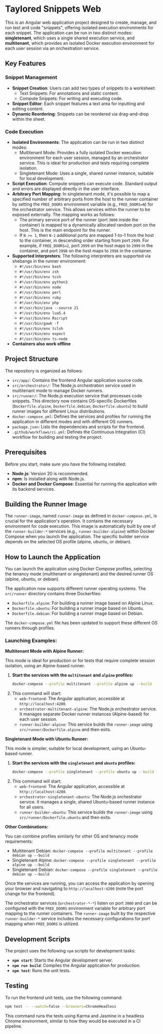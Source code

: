 # Taylored Snippets Web

This is an Angular web application project designed to create, manage, and run text and code "snippets", offering isolated execution environments for each snippet. The application can be run in two distinct modes: **singletenant**, which uses a single shared execution service, and **multitenant**, which provides an isolated Docker execution environment for each user session via an orchestration service.

## Key Features

### Snippet Management
- **Snippet Creation**: Users can add two types of snippets to a worksheet:
    - Text Snippets: For annotations and static content.
    - Compute Snippets: For writing and executing code.
- **Snippet Editor**: Each snippet features a text area for inputting and editing content.
- **Dynamic Reordering**: Snippets can be reordered via drag-and-drop within the sheet.

### Code Execution
- **Isolated Environments**: The application can be run in two distinct modes:
    - Multitenant Mode: Provides a fully isolated Docker execution environment for each user session, managed by an orchestrator service. This is ideal for production and tests requiring complete isolation.
    - Singletenant Mode: Uses a single, shared runner instance, suitable for local development.
- **Script Execution**: Compute snippets can execute code. Standard output and errors are displayed directly in the user interface.
- **Arbitrary Port Mapping**: In singletenant mode, it's possible to map a specified number of arbitrary ports from the host to the runner container by setting the `FREE_DOORS` environment variable (e.g., `FREE_DOORS=N`) for the orchestrator service. This allows services within the runner to be exposed externally. The mapping works as follows:
    - The primary service port of the runner (port `3000` inside the container) is mapped to a dynamically allocated random port on the host. This is the main endpoint for the runner.
    - If `N >= 1`, then `N-1` additional ports are mapped 1-to-1 from the host to the container, in descending order starting from port `2999`. For example, if `FREE_DOORS=2`, port `2999` on the host maps to `2999` in the container, and port `2998` on the host maps to `2998` in the container.
- **Supported Interpreters**: The following interpreters are supported via shebangs in the runner environment:
    * `#!/usr/bin/env bash`
    * `#!/usr/bin/env zsh`
    * `#!/usr/bin/env tcsh`
    * `#!/usr/bin/env python3`
    * `#!/usr/bin/env node`
    * `#!/usr/bin/env perl`
    * `#!/usr/bin/env ruby`
    * `#!/usr/bin/env php`
    * `#!/usr/bin/java --source 21`
    * `#!/usr/bin/env lua5.4`
    * `#!/usr/bin/env Rscript`
    * `#!/usr/bin/gawk -f`
    * `#!/usr/bin/env tclsh`
    * `#!/usr/bin/env expect`
    * `#!/usr/bin/env ts-node`
- **Containers also work offline**

## Project Structure

The repository is organized as follows:

* `src/app/`: Contains the frontend Angular application source code.
* `src/orchestrator/`: The Node.js orchestration service used in multitenant mode to manage Docker runners.
* `src/runner/`: The Node.js execution service that processes code snippets. This directory now contains OS-specific Dockerfiles (`Dockerfile.alpine`, `Dockerfile.debian`, `Dockerfile.ubuntu`) to build runner images for different Linux distributions.
* `docker-compose.yml`: Defines the services and profiles for running the application in different modes and with different OS runners.
* `package.json`: Lists the dependencies and scripts for the frontend.
* `.github/workflows/ci.yml`: Defines the Continuous Integration (CI) workflow for building and testing the project.

## Prerequisites

Before you start, make sure you have the following installed:

* **Node.js**: Version 20 is recommended.
* **npm**: Is installed along with Node.js.
* **Docker and Docker Compose**: Essential for running the application with its backend services.

## Building the Runner Image

The `runner-image`, named `runner-image` as defined in `docker-compose.yml`, is crucial for the application's operation. It contains the necessary environment for code execution.
This image is automatically built by one of the `runner-builder-*` services (e.g., `runner-builder-alpine`) within Docker Compose when you launch the application. The specific builder service depends on the selected OS profile (alpine, ubuntu, or debian).

## How to Launch the Application

You can launch the application using Docker Compose profiles, selecting the tenancy mode (multitenant or singletenant) and the desired runner OS (alpine, ubuntu, or debian).

The application now supports different runner operating systems. The `src/runner` directory contains three Dockerfiles:
- `Dockerfile.alpine`: For building a runner image based on Alpine Linux.
- `Dockerfile.ubuntu`: For building a runner image based on Ubuntu.
- `Dockerfile.debian`: For building a runner image based on Debian.

The `docker-compose.yml` file has been updated to support these different OS runners through profiles.

### Launching Examples:

**Multitenant Mode with Alpine Runner:**

This mode is ideal for production or for tests that require complete session isolation, using an Alpine-based runner.

1.  **Start the services with the `multitenant` and `alpine` profiles:**
    ```bash
    docker-compose --profile multitenant --profile alpine up --build
    ```
2.  This command will start:
    * `web-frontend`: The Angular application, accessible at `http://localhost:4200`.
    * `orchestrator-multitenant-alpine`: The Node.js orchestrator service. It manages separate Docker runner instances (Alpine-based) for each user session.
    * `runner-builder-alpine`: This service builds the `runner-image` using `src/runner/Dockerfile.alpine` and then exits.

**Singletenant Mode with Ubuntu Runner:**

This mode is simpler, suitable for local development, using an Ubuntu-based runner.

1.  **Start the services with the `singletenant` and `ubuntu` profiles:**
    ```bash
    docker-compose --profile singletenant --profile ubuntu up --build
    ```
2.  This command will start:
    * `web-frontend`: The Angular application, accessible at `http://localhost:4200`.
    * `orchestrator-singletenant-ubuntu`: The Node.js orchestrator service. It manages a single, shared Ubuntu-based runner instance for all users.
    * `runner-builder-ubuntu`: This service builds the `runner-image` using `src/runner/Dockerfile.ubuntu` and then exits.

**Other Combinations:**

You can combine profiles similarly for other OS and tenancy mode requirements:

*   Multitenant Debian: `docker-compose --profile multitenant --profile debian up --build`
*   Singletenant Alpine: `docker-compose --profile singletenant --profile alpine up --build`
*   Singletenant Debian: `docker-compose --profile singletenant --profile debian up --build`

Once the services are running, you can access the application by opening your browser and navigating to `http://localhost:4200` (note the port change for the frontend).

The orchestrator services (`orchestrator-*-*`) listen on port `3000` and can be configured with the `FREE_DOORS` environment variable for arbitrary port mapping to the runner containers.
The `runner-image` built by the respective `runner-builder-*` service includes the necessary configurations for port mapping when `FREE_DOORS` is utilized.

## Development Scripts

The project uses the following `npm` scripts for development tasks:

* **`npm start`**: Starts the Angular development server.
* **`npm run build`**: Compiles the Angular application for production.
* **`npm test`**: Runs the unit tests.

## Testing

To run the frontend unit tests, use the following command:

```bash
npm test -- --watch=false --browsers=ChromeHeadless
```

This command runs the tests using Karma and Jasmine in a headless Chrome environment, similar to how they would be executed in a CI pipeline.
